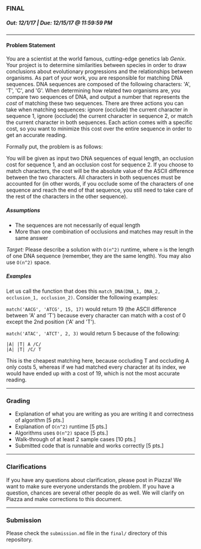 ### FINAL
##### Out: 12/1/17 | Due: 12/15/17 @ 11:59:59 PM
___
#### Problem Statement
You are a scientist at the world famous, cutting-edge genetics lab *Genix*. Your project is to determine similarities between species in order to draw conclusions about evolutionary progressions and the relationships between organisms. As part of your work, you are responsible for matching DNA sequences. DNA sequences are composed of the following characters: 'A', 'T', 'C', and 'G'. When determining how related two organisms are, you compare two sequences of DNA, and output a number that represents the *cost* of matching these two sequences. There are three actions you can take when matching sequences: ignore (occlude) the current character in sequence 1, ignore (occlude) the current character in sequence 2, or match the current character in both sequences. Each action comes with a specific cost, so you want to minimize this cost over the entire sequence in order to get an accurate reading. 

Formally put, the problem is as follows:

You will be given as input two DNA sequences of equal length, an occlusion cost for sequence 1, and an occlusion cost for sequence 2. If you choose to match characters, the cost will be the absolute value of the ASCII difference between the two characters. All characters in both sequences must be accounted for (in other words, if you occlude some of the characters of one sequence and reach the end of that sequence, you still need to take care of the rest of the characters in the other sequence).

##### Assumptions
- The sequences are not necessarily of equal length
- More than one combination of occlusions and matches may result in the same answer

*Target:* Please describe a solution with `O(n^2)` runtime, where `n` is the length of one DNA sequence (remember, they are the same length). You may also use `O(n^2)` space.

##### Examples

Let us call the function that does this `match_DNA(DNA_1, DNA_2, occlusion_1, occlusion_2)`. Consider the following examples:

`match('AACG', 'ATCG', 15, 17)` would return 19 (the ASCII difference between 'A' and 'T') because every character can match with a cost of 0 except the 2nd position ('A' and 'T').
  
`match('ATAC', 'ATCT', 2, 3)` would return 5 because of the following:
```
|A| |T| A /C/
|A| |T| /C/ T
```

This is the cheapest matching here, because occluding T and occluding A only costs 5, whereas if we had matched every character at its index, we would have ended up with a cost of 19, which is not the most accurate reading.
____

### Grading
- Explanation of what you are writing as you are writing it and correctness of algorithm [5 pts.]
- Explanation of `O(n^2)` runtime [5 pts.]
- Algorithms uses `O(n^2)` space [5 pts.]
- Walk-through of at least 2 sample cases [10 pts.]
- Submitted code that is runnable and works correctly [5 pts.]

___

### Clarifications
If you have any questions about clarification, please post in Piazza! We want to make sure everyone understands the problem. If you have a question, chances are several other people do as well. We will clarify on Piazza and make corrections to this document.

___
### Submission
Please check the `submission.md` file in the `final/` directory of this repository.
